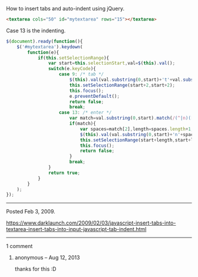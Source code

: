 How to insert tabs and auto-indent using jQuery.

```html
<textarea cols="50" id="mytextarea" rows="15"></textarea>
```

Case 13 is the indenting.
```javascript
$(document).ready(function(){
	$('#mytextarea').keydown(
		function(e){
			if(this.setSelectionRange){
				var start=this.selectionStart,val=$(this).val();
				switch(e.keyCode){
					case 9: /* tab */
						$(this).val(val.substring(0,start)+'t'+val.substr(this.selectionEnd));
						this.setSelectionRange(start+2,start+2);
						this.focus();
						e.preventDefault();
						return false;
						break;
					case 13: /* enter */
						var match=val.substring(0,start).match(/(^|n)([ t]*)([^n]*)$/);
						if(match){
							var spaces=match[2],length=spaces.length+1;
							$(this).val(val.substring(0,start)+'n'+spaces+val.substr(this.selectionEnd));
							this.setSelectionRange(start+length,start+length);
							this.focus();
							return false;
						}
						break;
				}
				return true;
			}
		}
	);
});
```

---

Posted Feb 3, 2009.

https://www.darklaunch.com/2009/02/03/javascript-insert-tabs-into-textarea-insert-tabs-into-input-javascript-tab-indent.html

---

1 comment

<ol>
    <li>
        <div>
            anonymous &ndash; Aug 12, 2013
            <div>
                <p>thanks for this :D</p>
            </div>
        </div>
    </li>
</ol>
